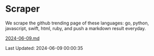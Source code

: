 # Scraper

We scrape the github trending page of these languages: go, python, javascript, swift, html, ruby, and push a markdown result everyday.

[2024-06-09.md](https://github.com/henson/Scraper/blob/master/2024-06-09.md)

Last Updated: 2024-06-09 00:00:35